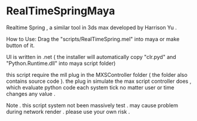 RealTimeSpringMaya
==================

Realtime Spring , a similar tool in 3ds max developed by Harrison Yu .

How to Use:
Drag the "scripts/RealTimeSpring.mel" into maya or make button of it.

UI is written in .net ( the installer will automatically copy "clr.pyd"
and "Python.Runtime.dll" into maya script folder)

this script require the mll plug in the MXSController folder ( the
folder also contains source code ). the plug in simulate the max script
controller does , which evaluate python code each system tick no matter
user or time changes any value .

Note . this script system not been massively test . may cause problem
during network render . please use your own risk .
